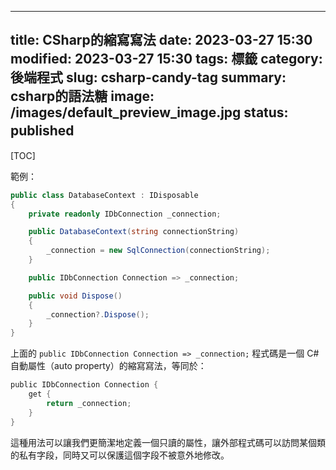 
---
title: CSharp的縮寫寫法
date: 2023-03-27 15:30
modified: 2023-03-27 15:30
tags: 標籤
category: 後端程式
slug: csharp-candy-tag
summary: csharp的語法糖
image: /images/default_preview_image.jpg
status: published　
---

[TOC]



範例：

```c#
public class DatabaseContext : IDisposable
{
    private readonly IDbConnection _connection;

    public DatabaseContext(string connectionString)
    {
        _connection = new SqlConnection(connectionString);
    }

    public IDbConnection Connection => _connection;

    public void Dispose()
    {
        _connection?.Dispose();
    }
}
```

上面的 `public IDbConnection Connection => _connection;` 程式碼是一個 C# 自動屬性（auto property）的縮寫寫法，等同於：

```c
public IDbConnection Connection {
    get {
        return _connection;
    }
}
```

這種用法可以讓我們更簡潔地定義一個只讀的屬性，讓外部程式碼可以訪問某個類的私有字段，同時又可以保護這個字段不被意外地修改。
